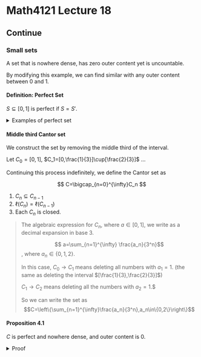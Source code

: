 # Math4121 Lecture 18

## Continue

### Small sets

A set that is nowhere dense, has zero outer content yet is uncountable.

By modifying this example, we can find similar with any outer content between 0 and 1.

#### Definition: Perfect Set

$S\subseteq[0,1]$ is perfect if $S=S'$.

<details>
<summary>Examples of perfect set</summary>

- $[0,1]$ is perfect
  - perfect sets are closed
- Finite collection of points is not perfect because they do not have limit points.
  - perfect sets are uncountable (no countable sets can be perfect)

</details>

#### Middle third Cantor set

We construct the set by removing the middle third of the interval.

Let $C_0=[0,1]$, $C_1=[0,\frac{1}{3}]\cup[\frac{2}{3}]$ ...

Continuing this process indefinitely, we define the Cantor set as

$$
C=\bigcap_{n=0}^{\infty}C_n
$$

1. $C_n\subseteq C_{n-1}$
2. $\ell(C_n)=\ell(C_{n-1})$
3. Each $C_n$ is closed.

> The algebraic expression for $C_n$, where $a\in[0,1]$, we write as a decimal expansion in base $3$.
>
> $$ a=\sum_{n=1}^{\infty} \frac{a_n}{3^n}$$, where $a_n\in\{0,1,2\}$.
>
> In this case, $C_0\to C_1$ means deleting all numbers with $a_1=1$. (the same as deleting the interval $[\frac{1}{3},\frac{2}{3}]$)
>
> $C_1\to C_2$ means deleting all the numbers with $a_2=1$.$
>
> So we can write the set as $$C=\left\{\sum_{n=1}^{\infty}\frac{a_n}{3^n},a_n\in\{0,2\}\right\}$$

#### Proposition 4.1

$C$ is perfect and nowhere dense, and outer content is 0.

<details>
<summary>Proof</summary>

(i) $c_e(C)=0$

Let $\epsilon>0$, then $\exists n$ such that $\left(\frac{2}{3}\right)<\epsilon$. Then $C_n$ is a cover of $C$, and $\ell(C_n)<\epsilon$.

(ii) $C$ is perfect

Since $C_n$ is closed, $C$ is closed (any intersection of closed set is closed) so $C'\subseteq C$.

Let $a\in C$, and we need to show $a$ is a limit point. Let $\epsilon>0$, and we need to find $a^*\in C\setminus\{a\}$ and $|a^* - a| < \epsilon$. Suppose $a=\sum_{n=1}^{\infty} \frac{a_n}{3^n}, a_n \in \{0, 2\}$, Notive that if $a^*\in C$ has the expansion as $a$ except the k-th term.

So $|a^*-a|=\frac{2}{3^k}$, which can be made arbitrarily small by choosing a sufficiently large $k$. Thus, $a$ is a limit point of $C$, proving that $C$ is perfect.

(iii) $C$ is nowhere dense

It is sufficient to show $C$ contains no intervals.

Any open intervals has a real number with 1 in it's base 3 decimal expansion (proof in homework)

_take some interval in $(a,b)$ we can change the digits that is small enough and keep the element still in the set_
</details>